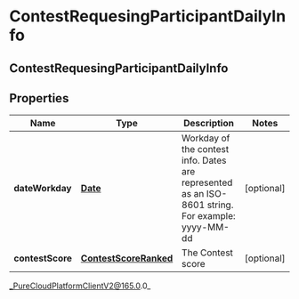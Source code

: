 # ContestRequesingParticipantDailyInfo

## ContestRequesingParticipantDailyInfo

## Properties

|Name | Type | Description | Notes|
|------------ | ------------- | ------------- | -------------|
| **dateWorkday** | [**Date**](Date) | Workday of the contest info. Dates are represented as an ISO-8601 string. For example: yyyy-MM-dd | [optional] |
| **contestScore** | [**ContestScoreRanked**](ContestScoreRanked) | The Contest score | [optional] |



_PureCloudPlatformClientV2@165.0.0_

